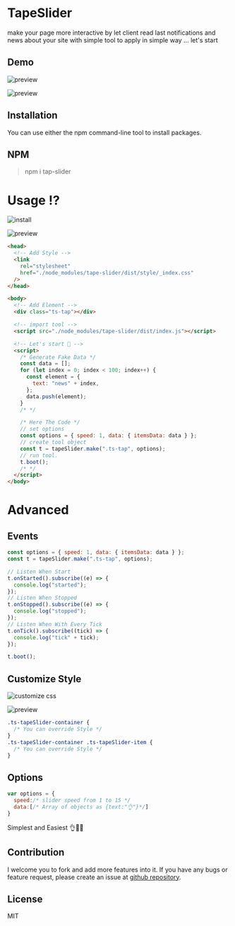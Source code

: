 # TapeSlider

make your page more interactive by let client read last notifications and news about your site
with simple tool to apply in simple way ... let's start
## Demo


![preview](https://lh3.googleusercontent.com/pw/AM-JKLWzH3QAYzS6weNmCcn9nVuS1oAuOukxPFAeCdpTP5rJMqH0CGDU0Cg6RUrqs4fUd4sukOjoDp8e8kj17KGN2l4UPs6a9eF63q8OjY8jEzNLOfYUiiqtJ_k50aiquvoCIVkRdppWbaaW_1T677et48-Y=w1920-h582-no?authuser=0)

![preview](https://lh3.googleusercontent.com/pw/AM-JKLXiXMJOgMqylp7NBDBgAV9bNgu6YeYjGtii42S9MkhS7KYyqXyRqIB2HrFrIO3H7RLkYIpExb8onjX8wxpND6JYzBmBykSEcssM6EqJExf1vAuUPyvoqID-4CJyyOEokrcuKUV28G93RtyqCohjSd7t=w1280-h720-no?authuser=0)
## Installation
You can use either the npm  command-line tool to install packages.
## NPM

> npm i tap-slider

# Usage ⁉

![install](https://lh3.googleusercontent.com/pw/AM-JKLW2NO_NoEBkYJ9iTLM4ciKnyR0vyoVxFpho_y_kFE5MuEiknsCN6dfTsoTkYKGOc4fnapemJl_d0KtqtlmQhExLQMKb_46-cQ11KXfzutfkyrx1laVn5VrOLV_5VHKXY9uKQ7gseP8KUS-wANeCcNw8=w944-h866-no?authuser=0)

![preview](https://lh3.googleusercontent.com/pw/AM-JKLUsTK1L0GGnWwQVFOO8oy2OFCWElc8GSEzf150h_YHiOAPzkKv7eNRZIgzamwrmf1c3X8ln_sbE_P6u14CXSYCDbozXtTlhxNELr8pEJIK3EPpfmw2B_XayjW3LHGsVtqavVB5JxHrwsy-6l-vMYR59=w1920-h582-no?authuser=0)
```html
<head>
  <!-- Add Style -->
  <link
    rel="stylesheet"
    href="./node_modules/tape-slider/dist/style/_index.css"
  />
</head>

<body>
  <!-- Add Element -->
  <div class="ts-tap"></div>

  <!-- import tool -->
  <script src="./node_modules/tape-slider/dist/index.js"></script>

  <!-- Let's start 👏 -->
  <script>
    /* Generate Fake Data */
    const data = [];
    for (let index = 0; index < 100; index++) {
      const element = {
        text: "news" + index,
      };
      data.push(element);
    }
    /* */

    /* Here The Code */
    // set options
    const options = { speed: 1, data: { itemsData: data } };
    // create tool object
    const t = tapeSlider.make(".ts-tap", options);
    // run tool.
    t.boot();
    /* */
  </script>
</body>
```

# Advanced

## Events

```javascript
const options = { speed: 1, data: { itemsData: data } };
const t = tapeSlider.make(".ts-tap", options);

// Listen When Start
t.onStarted().subscribe((e) => {
  console.log("started");
});
// Listen When Stopped
t.onStopped().subscribe((e) => {
  console.log("stopped");
});
// Listen When With Every Tick
t.onTick().subscribe((tick) => {
  console.log("tick" + tick);
});

t.boot();
```

## Customize Style

![customize css](https://lh3.googleusercontent.com/pw/AM-JKLUgyA_iovZO41YxWG2a-m93SB6IbBICxm2THqyoqhxdpmG_5ufXgZg6wB2WNDgKPH18UXhZy7rhNnKUPZrUUmbAlE1cPw9fWxR4to4KlB64QVtsYhYAOfryFbGC8lfQtG-lKJWCvNu91zzaSG4e6LMV=w952-h864-no?authuser=0)

![preview](https://lh3.googleusercontent.com/pw/AM-JKLUsTK1L0GGnWwQVFOO8oy2OFCWElc8GSEzf150h_YHiOAPzkKv7eNRZIgzamwrmf1c3X8ln_sbE_P6u14CXSYCDbozXtTlhxNELr8pEJIK3EPpfmw2B_XayjW3LHGsVtqavVB5JxHrwsy-6l-vMYR59=w1920-h582-no?authuser=0)


```css
.ts-tapeSlider-container {
  /* You can override Style */
}
.ts-tapeSlider-container .ts-tapeSlider-item {
  /* You can override Style */
}
```

## Options

```javascript
var options = {
  speed:/* slider speed from 1 to 15 */
  data:[/* Array of objects as {text:"👌"}*/]
}
```

Simplest and Easiest 👌💖👏

## Contribution

I welcome you to fork and add more features into it. If you have any bugs or feature request, please create an issue at [github repository](https://github.com/mahmoudshahin1111/tape-slider/issues).

## License

MIT